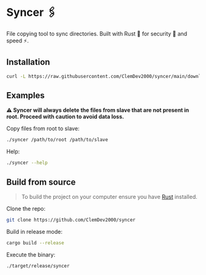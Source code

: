 # Syncer 🖇

File copying tool to sync directories. Built with Rust 🦀 for security 🔐 and speed ⚡️.

## Installation

```bash
curl -L https://raw.githubusercontent.com/ClemDev2000/syncer/main/download-latest.sh | sh
```

## Examples

**⚠️ Syncer will always delete the files from slave that are not present in root. Proceed with caution to avoid data loss.**

Copy files from root to slave:

```bash
./syncer /path/to/root /path/to/slave
```

Help:

```bash
./syncer --help
```

## Build from source

> To build the project on your computer ensure you have [Rust](https://www.rust-lang.org/tools/install) installed.

Clone the repo:

```bash
git clone https://github.com/ClemDev2000/syncer
```

Build in release mode:

```bash
cargo build --release
```

Execute the binary:

```bash
./target/release/syncer
```
